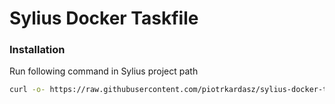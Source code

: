 # Sylius Docker Taskfile

### Installation

Run following command in Sylius project path 
```bash
curl -o- https://raw.githubusercontent.com/piotrkardasz/sylius-docker-taskfile/main/bin/setup.sh | bash
```
